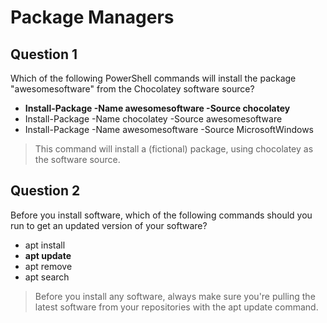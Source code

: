 # Package Managers

## Question 1

Which of the following PowerShell commands will install the package "awesomesoftware" from the Chocolatey software source?

* **Install-Package -Name awesomesoftware -Source chocolatey**
* Install-Package -Name chocolatey -Source awesomesoftware
* Install-Package -Name awesomesoftware -Source MicrosoftWindows

> This command will install a (fictional) package, using chocolatey as the software source.

## Question 2

Before you install software, which of the following commands should you run to get an updated version of your software?

* apt install
* **apt update**
* apt remove
* apt search

> Before you install any software, always make sure you're pulling the latest software from your repositories with the apt update command. 